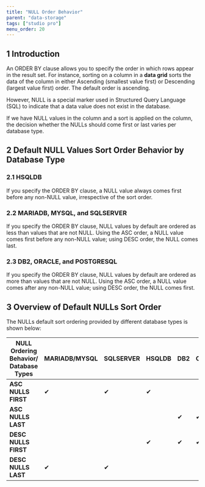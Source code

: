 ```yaml
---
title: "NULL Order Behavior"
parent: "data-storage"
tags: ["studio pro"]
menu_order: 20
---
```


## 1 Introduction

An ORDER BY clause allows you to specify the order in which rows appear in the result set. For instance, sorting on a column in a **data grid** sorts the data of the column in either Ascending (smallest value first) or Descending (largest value first) order. The default order is ascending.

However, NULL is a special marker used in Structured Query Language (SQL) to indicate that a data value does not exist in the database.

If we have NULL values in the column and a sort is applied on the column, the decision whether the NULLs should come first or last varies per database type.

## 2 Default NULL Values Sort Order Behavior by Database Type

### 2.1 HSQLDB

If you specify the ORDER BY clause, a NULL value always comes first before any non-NULL value, irrespective of the sort order.

### 2.2 MARIADB, MYSQL, and SQLSERVER

If you specify the ORDER BY clause, NULL values by default are ordered as less than values that are not NULL. Using the ASC order, a NULL value comes first before any non-NULL value; using DESC order, the NULL comes last.

### 2.3 DB2, ORACLE, and POSTGRESQL

If you specify the ORDER BY clause, NULL values by default are ordered as more than values that are not NULL. Using the ASC order, a NULL value comes after any non-NULL value; using DESC order, the NULL comes first.

## 3 Overview of Default NULLs Sort Order

The NULLs default sort ordering provided by different database types is shown below:

| NULL Ordering Behavior/ Database Types  | MARIADB/MYSQL | SQLSERVER | HSQLDB | DB2 | ORACLE | POSTGRESQL |
|------------------------|---|---|---|---|---|---|
| **ASC NULLS FIRST** | ✔ | ✔ |  ✔  |    |  |   |
| **ASC NULLS LAST**|  |   |   |  ✔ |  ✔ |  ✔|
| **DESC NULLS FIRST**|   |   | ✔ |  ✔| ✔  | ✔|
| **DESC NULLS LAST**| ✔ | ✔  |  |   |   |  |
